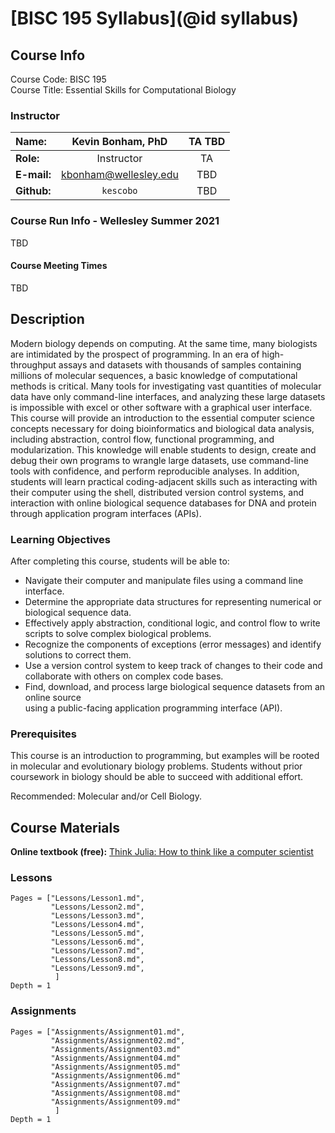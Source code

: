 # [BISC 195 Syllabus](@id syllabus)

## Course Info

Course Code: BISC 195  
Course Title: Essential Skills for Computational Biology

### Instructor
| **Name:**         | Kevin Bonham, PhD       | TA TBD |
|:------------------|:-----------------------:|:------:|
| **Role:**         | Instructor              | TA     |
| **E-mail:**        | kbonham@wellesley.edu  | TBD    |
| **Github:**       | `kescobo`               | TBD    |

### Course Run Info - Wellesley Summer 2021

TBD

#### Course Meeting Times

TBD

## Description

Modern biology depends on computing.
At the same time, many biologists are intimidated by the prospect of programming.
In an era of high-throughput assays and datasets with thousands of samples containing millions of molecular sequences,
a basic knowledge of computational methods is critical.
Many tools for investigating vast quantities of molecular data have only command-line interfaces,
and analyzing these large datasets is impossible with excel or other software with a graphical user interface.
This course will provide an introduction to the essential computer science concepts
necessary for doing bioinformatics and biological data analysis,
including abstraction, control flow, functional programming, and modularization.
This knowledge will enable students to design, create and debug their own programs
to wrangle large datasets, use command-line tools with confidence,
and perform reproducible analyses.
In addition, students will learn practical coding-adjacent skills
such as interacting with their computer using the shell,
distributed version control systems,
and interaction with online biological sequence databases for DNA and protein
through application program interfaces (APIs).

### Learning Objectives

After completing this course, students will be able to:

- Navigate their computer and manipulate files using a command line interface.
- Determine the appropriate data structures for representing numerical or biological sequence data.
- Effectively apply abstraction, conditional logic, and control flow
  to write scripts to solve complex biological problems.
- Recognize the components of exceptions (error messages) and identify solutions to correct them.
- Use a version control system to keep track of changes to their code
  and collaborate with others on complex code bases.
- Find, download, and process large biological sequence datasets from an online source  
  using a public-facing application programming interface (API).

### Prerequisites

This course is an introduction to programming,
but examples will be rooted in molecular and evolutionary biology problems.
Students without prior coursework in biology should be able to succeed with additional effort.

Recommended: Molecular and/or Cell Biology.

## Course Materials

**Online textbook (free):**
[Think Julia: How to think like a computer scientist](https://benlauwens.github.io/ThinkJulia.jl/latest/book.html)

### Lessons

```@contents
Pages = ["Lessons/Lesson1.md",
         "Lessons/Lesson2.md",
         "Lessons/Lesson3.md",
         "Lessons/Lesson4.md",
         "Lessons/Lesson5.md",
         "Lessons/Lesson6.md",
         "Lessons/Lesson7.md",
         "Lessons/Lesson8.md",
         "Lessons/Lesson9.md",
          ]
Depth = 1
```

### Assignments

```@contents
Pages = ["Assignments/Assignment01.md",
         "Assignments/Assignment02.md",
         "Assignments/Assignment03.md"
         "Assignments/Assignment04.md"
         "Assignments/Assignment05.md"
         "Assignments/Assignment06.md"
         "Assignments/Assignment07.md"
         "Assignments/Assignment08.md"
         "Assignments/Assignment09.md"
          ]
Depth = 1
```
